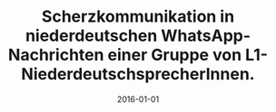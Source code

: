 ---
title: "Scherzkommunikation in niederdeutschen WhatsApp-Nachrichten einer Gruppe von L1-NiederdeutschsprecherInnen."
collection: publications
permalink: /publication/2016-01-01-Scherzkommunikation
date: 2016-01-01
venue: ' Arens, Katja/Cajo Torres, Sarah: Sprache und soziale Ordnung. Studentische Beiträge zu sozialen Praktiken in der Interaktion (=Wissenschaftliche Schriften der WWU Münster XII, 15)'
citation: 'Schürmann,Timo (2016): Scherzkommunikation in niederdeutschen WhatsApp-Nachrichten einer Gruppe von L1-NiederdeutschsprecherInnen. In: Arens, Katja/Cajo Torres, Sarah: Sprache und soziale Ordnung. Studentische Beiträge zu sozialen Praktiken in der Interaktion (=Wissenschaftliche Schriften der WWU Münster XII, 15), S. 187-219.'
---